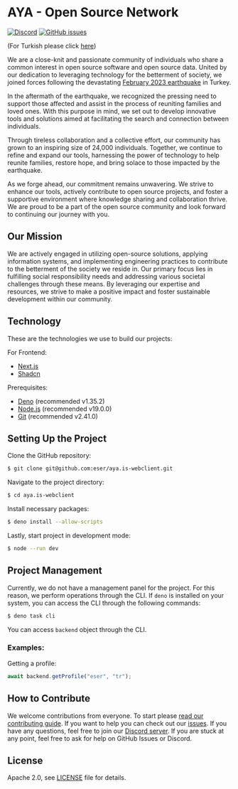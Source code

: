 # AYA - Open Source Network

[![Discord](https://img.shields.io/discord/1072074800622739476?color=7289da&logo=discord&logoColor=white)](https://discord.gg/itdepremyardim)
[![GitHub issues](https://img.shields.io/github/issues/eser/aya.is-webclient)](https://github.com/eser/aya.is-webclient/issues)

(For Turkish please click [here](README.md))

We are a close-knit and passionate community of individuals who share a common interest in open source software and open
source data. United by our dedication to leveraging technology for the betterment of society, we joined forces following
the devastating [February 2023 earthquake](https://en.wikipedia.org/wiki/2023_Turkey%E2%80%93Syria_earthquake) in
Turkey.

In the aftermath of the earthquake, we recognized the pressing need to support those affected and assist in the process
of reuniting families and loved ones. With this purpose in mind, we set out to develop innovative tools and solutions
aimed at facilitating the search and connection between individuals.

Through tireless collaboration and a collective effort, our community has grown to an inspiring size of 24,000
individuals. Together, we continue to refine and expand our tools, harnessing the power of technology to help reunite
families, restore hope, and bring solace to those impacted by the earthquake.

As we forge ahead, our commitment remains unwavering. We strive to enhance our tools, actively contribute to open source
projects, and foster a supportive environment where knowledge sharing and collaboration thrive. We are proud to be a
part of the open source community and look forward to continuing our journey with you.

## Our Mission

We are actively engaged in utilizing open-source solutions, applying information systems, and implementing engineering
practices to contribute to the betterment of the society we reside in. Our primary focus lies in fulfilling social
responsibility needs and addressing various societal challenges through these means. By leveraging our expertise and
resources, we strive to make a positive impact and foster sustainable development within our community.

## Technology

These are the technologies we use to build our projects:

For Frontend:

- [Next.js](https://nextjs.org)
- [Shadcn](https://shadcn/ui)

Prerequisites:

- [Deno](https://deno.land) (recommended v1.35.2)
- [Node.js](https://nodejs.org) (recommended v19.0.0)
- [Git](https://git-scm.com/) (recommended v2.41.0)

## Setting Up the Project

Clone the GitHub repository:

```bash
$ git clone git@github.com:eser/aya.is-webclient.git
```

Navigate to the project directory:

```bash
$ cd aya.is-webclient
```

Install necessary packages:

```bash
$ deno install --allow-scripts
```

Lastly, start project in development mode:

```bash
$ node --run dev
```

## Project Management

Currently, we do not have a management panel for the project. For this reason, we perform operations through the CLI. If
`deno` is installed on your system, you can access the CLI through the following commands:

```bash
$ deno task cli
```

You can access `backend` object through the CLI.

### Examples:

Getting a profile:

```js
await backend.getProfile("eser", "tr");
```

## How to Contribute

We welcome contributions from everyone. To start please [read our contributing guide](CONTRIBUTING.en.md). If you want
to help you can check out our [issues](https://github.com/eser/aya.is-webclient/issues). If you have any questions, feel
free to join our [Discord server](https://discord.gg/itdepremyardim). If you are stuck at any point, feel free to ask
for help on GitHub Issues or Discord.

## License

Apache 2.0, see [LICENSE](LICENSE) file for details.

